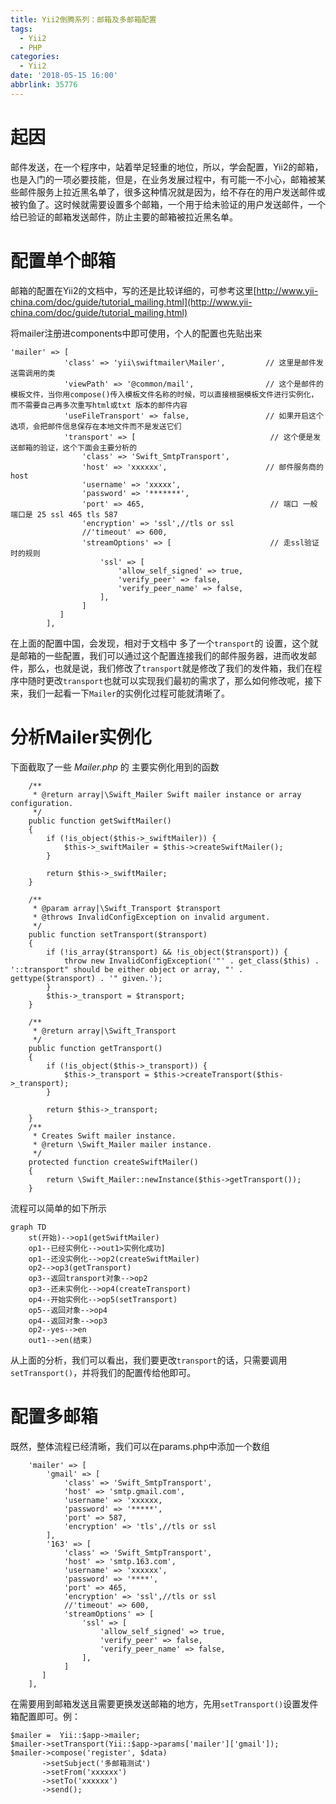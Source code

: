 ```yaml
---
title: Yii2倒腾系列：邮箱及多邮箱配置
tags:
  - Yii2
  - PHP
categories:
  - Yii2
date: '2018-05-15 16:00'
abbrlink: 35776
---
```


# 起因

邮件发送，在一个程序中，站着举足轻重的地位，所以，学会配置，Yii2的邮箱，也是入门的一项必要技能，但是，在业务发展过程中，有可能一不小心，邮箱被某些邮件服务上拉近黑名单了，很多这种情况就是因为，给不存在的用户发送邮件或被钓鱼了。这时候就需要设置多个邮箱，一个用于给未验证的用户发送邮件，一个给已验证的邮箱发送邮件，防止主要的邮箱被拉近黑名单。

<!-- more--->

# 配置单个邮箱

邮箱的配置在Yii2的文档中，写的还是比较详细的，可参考这里[http://www.yii-china.com/doc/guide/tutorial_mailing.html](http://www.yii-china.com/doc/guide/tutorial_mailing.html) 

将mailer注册进components中即可使用，个人的配置也先贴出来

~~~
'mailer' => [
            'class' => 'yii\swiftmailer\Mailer',         // 这里是邮件发送需调用的类
            'viewPath' => '@common/mail',                // 这个是邮件的模板文件，当你用compose()传入模板文件名称的时候，可以直接根据模板文件进行实例化，而不需要自己再多次重写html或txt 版本的邮件内容
            'useFileTransport' => false,                 // 如果开启这个选项，会把邮件信息保存在本地文件而不是发送它们
            'transport' => [                              // 这个便是发送邮箱的验证，这个下面会主要分析的
                'class' => 'Swift_SmtpTransport',
                'host' => 'xxxxxx',                      // 邮件服务商的host
                'username' => 'xxxxx',
                'password' => '*******',
                'port' => 465,                            // 端口 一般 端口是 25 ssl 465 tls 587
                'encryption' => 'ssl',//tls or ssl
                //'timeout' => 600,
                'streamOptions' => [                      // 走ssl验证时的规则
                    'ssl' => [
                        'allow_self_signed' => true,
                        'verify_peer' => false,
                        'verify_peer_name' => false,
                    ],
                ]
           ]
        ],
~~~

在上面的配置中国，会发现，相对于文档中 多了一个`transport`的 设置，这个就是邮箱的一些配置，我们可以通过这个配置连接我们的邮件服务器，进而收发邮件，那么，也就是说，我们修改了`transport`就是修改了我们的发件箱，我们在程序中随时更改`transport`也就可以实现我们最初的需求了，那么如何修改呢，接下来，我们一起看一下`Mailer`的实例化过程可能就清晰了。

# 分析Mailer实例化

下面截取了一些 *Mailer.php* 的 主要实例化用到的函数

~~~
    /**
     * @return array|\Swift_Mailer Swift mailer instance or array configuration.
     */
    public function getSwiftMailer()
    {
        if (!is_object($this->_swiftMailer)) {
            $this->_swiftMailer = $this->createSwiftMailer();
        }

        return $this->_swiftMailer;
    }

    /**
     * @param array|\Swift_Transport $transport
     * @throws InvalidConfigException on invalid argument.
     */
    public function setTransport($transport)
    {
        if (!is_array($transport) && !is_object($transport)) {
            throw new InvalidConfigException('"' . get_class($this) . '::transport" should be either object or array, "' . gettype($transport) . '" given.');
        }
        $this->_transport = $transport;
    }

    /**
     * @return array|\Swift_Transport
     */
    public function getTransport()
    {
        if (!is_object($this->_transport)) {
            $this->_transport = $this->createTransport($this->_transport);
        }

        return $this->_transport;
    }
    /**
     * Creates Swift mailer instance.
     * @return \Swift_Mailer mailer instance.
     */
    protected function createSwiftMailer()
    {
        return \Swift_Mailer::newInstance($this->getTransport());
    }
~~~

流程可以简单的如下所示

```mermaid
graph TD
    st(开始)-->op1(getSwiftMailer)
    op1--已经实例化-->out1>实例化成功]
    op1--还没实例化-->op2(createSwiftMailer)
    op2-->op3(getTransport)
    op3--返回transport对象-->op2
    op3--还未实例化-->op4(createTransport)
    op4--开始实例化-->op5(setTransport)
    op5--返回对象-->op4
    op4--返回对象-->op3
    op2--yes-->en
    out1-->en(结束)
```
从上面的分析，我们可以看出，我们要更改`transport`的话，只需要调用`setTransport()`，并将我们的配置传给他即可。

# 配置多邮箱

既然，整体流程已经清晰，我们可以在params.php中添加一个数组

~~~
    'mailer' => [
        'gmail' => [
            'class' => 'Swift_SmtpTransport',
            'host' => 'smtp.gmail.com',
            'username' => 'xxxxxx,
            'password' => '*****',
            'port' => 587,
            'encryption' => 'tls',//tls or ssl
        ],
        '163' => [
            'class' => 'Swift_SmtpTransport',
            'host' => 'smtp.163.com',
            'username' => 'xxxxxx',
            'password' => '****',
            'port' => 465,
            'encryption' => 'ssl',//tls or ssl
            //'timeout' => 600,
            'streamOptions' => [
                'ssl' => [
                    'allow_self_signed' => true,
                    'verify_peer' => false,
                    'verify_peer_name' => false,
                ],
            ]
       ]
    ],
~~~

在需要用到邮箱发送且需要更换发送邮箱的地方，先用`setTransport()`设置发件箱配置即可。例：

~~~
$mailer =  Yii::$app->mailer;
$mailer->setTransport(Yii::$app->params['mailer']['gmail']);
$mailer->compose('register', $data)
       ->setSubject('多邮箱测试')
       ->setFrom('xxxxxx')
       ->setTo('xxxxxx')
       ->send();
~~~


